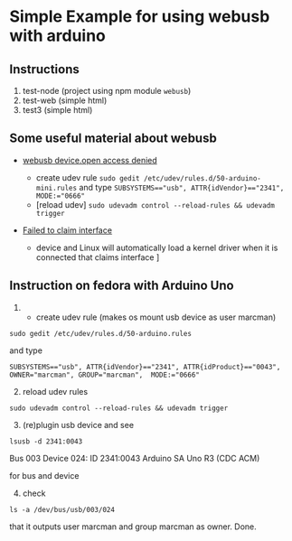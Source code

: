 Simple Example for using webusb with arduino
===

## Instructions
1. test-node (project using npm module ```webusb```)
2. test-web (simple html)
3. test3 (simple html)

## Some useful material about webusb

- [webusb device.open access denied](https://github.com/webusb/arduino/issues/29)

    - create udev rule
    ```sudo gedit /etc/udev/rules.d/50-arduino-mini.rules``` and type
    ```SUBSYSTEMS=="usb", ATTR{idVendor}=="2341", MODE:="0666"```
    - [reload udev] ``` sudo udevadm control --reload-rules && udevadm trigger ```

- [Failed to claim interface](https://stackoverflow.com/questions/47695160/failed-to-claim-interface-0-device-or-resource-busy)
    - device and Linux will automatically load a kernel driver when it is connected that claims interface
]


## Instruction on fedora with Arduino Uno
1. - create udev rule (makes os mount usb device as user marcman)

```sudo gedit /etc/udev/rules.d/50-arduino.rules``` 

and type

```SUBSYSTEMS=="usb", ATTR{idVendor}=="2341", ATTR{idProduct}=="0043", OWNER="marcman", GROUP="marcman",  MODE:="0666"```

2.  reload udev rules

``` sudo udevadm control --reload-rules && udevadm trigger ```

3.  (re)plugin usb device and see 

``` lsusb -d 2341:0043 ``` 

Bus 003 Device 024: ID 2341:0043 Arduino SA Uno R3 (CDC ACM)

for bus and device

4.  check 

```ls -a /dev/bus/usb/003/024```

that it outputs user marcman and group marcman as owner. Done.


